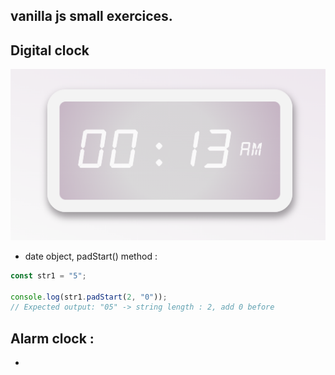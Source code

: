 ## vanilla js small exercices.

## Digital clock

![screenshot](./digital-clock/digitclck.png)

- date object, padStart() method :

```javascript
const str1 = "5";

console.log(str1.padStart(2, "0"));
// Expected output: "05" -> string length : 2, add 0 before
```

## Alarm clock :

-
